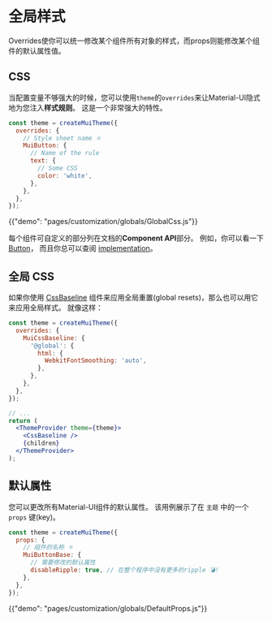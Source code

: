 # 全局样式

<p class="description">Overrides使你可以统一修改某个组件所有对象的样式，而props则能修改某个组件的默认属性值。</p>

## CSS

当配置变量不够强大的时候，您可以使用`theme`的`overrides`来让Material-UI隐式地为您注入**样式规则**。 这是一个非常强大的特性。

```js
const theme = createMuiTheme({
  overrides: {
    // Style sheet name ⚛️
    MuiButton: {
      // Name of the rule
      text: {
        // Some CSS
        color: 'white',
      },
    },
  },
});
```

{{"demo": "pages/customization/globals/GlobalCss.js"}}

每个组件可自定义的部分列在文档的**Component API**部分。 例如，你可以看一下[Button](/api/button/#css)， 而且你总可以查阅 [implementation](https://github.com/mui-org/material-ui/blob/next/packages/material-ui/src/Button/Button.js)。

## 全局 CSS

如果你使用 [CssBaseline](/components/css-baseline/) 组件来应用全局重置(global resets)，那么也可以用它来应用全局样式。 就像这样：

```jsx
const theme = createMuiTheme({
  overrides: {
    MuiCssBaseline: {
      '@global': {
        html: {
          WebkitFontSmoothing: 'auto',
        },
      },
    },
  },
});

// ...
return (
  <ThemeProvider theme={theme}>
    <CssBaseline />
    {children}
  </ThemeProvider>
);
```

## 默认属性

您可以更改所有Material-UI组件的默认属性。 该用例展示了在 `主题` 中的一个 `props` 键(key)。 

```js
const theme = createMuiTheme({
  props: {
    // 组件的名称 ⚛️
    MuiButtonBase: {
      // 需要修改的默认属性
      disableRipple: true, // 在整个程序中没有更多的ripple 💣!
    },
  },
});
```

{{"demo": "pages/customization/globals/DefaultProps.js"}}